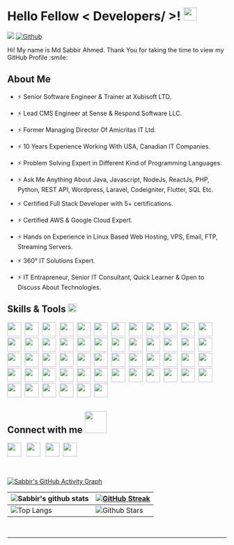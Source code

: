 <h1> Hello Fellow < Developers/ >! <img src = "https://raw.githubusercontent.com/MartinHeinz/MartinHeinz/master/wave.gif" width = 30px> </h1>


![](https://komarev.com/ghpvc/?username=sabbir073&color=green)
[![Github](https://img.shields.io/github/followers/sabbir073?label=Follow&style=social)](https://github.com/sabbir073)

<div size='20px'> Hi! My name is Md Sabbir Ahmed. Thank You for taking the time to view my GitHub Profile :smile: 
</div>

<h2> About Me</h2>

- ⚡ Senior Software Engineer & Trainer at Xubisoft LTD.

- ⚡ Lead CMS Engineer at Sense & Respond Software LLC.

- ⚡ Former Managing Director Of Amicritas IT Ltd.
  
- ⚡ 10 Years Experience Working With USA, Canadian IT Companies.
  
- ⚡ Problem Solving Expert in Different Kind of Programming Languages.
  
- ⚡ Ask Me Anything About Java, Javascript, NodeJs, ReactJs, PHP, Python, REST API, Wordpress, Laravel, Codeigniter, Flutter, SQL Etc.
  
- ⚡ Certified Full Stack Developer with 5+ certifications.

- ⚡ Certified AWS & Google Cloud Expert.

- ⚡ Hands on Experience in Linux Based Web Hosting, VPS, Email, FTP, Streaming Servers.

- ⚡ 360° IT Solutions Expert.

- ⚡ IT Entrapreneur, Senior IT Consultant, Quick Learner & Open to Discuss About Technologies.


<h2> Skills & Tools <img src = "https://media2.giphy.com/media/QssGEmpkyEOhBCb7e1/giphy.gif?cid=ecf05e47a0n3gi1bfqntqmob8g9aid1oyj2wr3ds3mg700bl&rid=giphy.gif" width = 20px> </h2>
<a href="https://www.android.com/"><img width ='32px' src ='https://raw.githubusercontent.com/rahulbanerjee26/githubAboutMeGenerator/main/icons/android.svg'></a>&nbsp;
<a href="https://angularjs.org/"><img width ='32px' src ='https://raw.githubusercontent.com/rahulbanerjee26/githubAboutMeGenerator/main/icons/angularjs.svg'></a>&nbsp;
<a href="https://www.arduino.cc/"><img width ='32px' src ='https://raw.githubusercontent.com/rahulbanerjee26/githubAboutMeGenerator/main/icons/arduino.svg'></a>&nbsp;
<a href="https://aws.amazon.com/"><img width ='32px' src ='https://raw.githubusercontent.com/rahulbanerjee26/githubAboutMeGenerator/main/icons/aws.svg'></a>&nbsp;
<a href="https://getbootstrap.com/"><img width ='32px' src ='https://raw.githubusercontent.com/rahulbanerjee26/githubAboutMeGenerator/main/icons/bootstrap.svg'></a>&nbsp;
<a href="https://canvasjs.com/"><img width ='32px' src ='https://raw.githubusercontent.com/rahulbanerjee26/githubAboutMeGenerator/main/icons/canvasjs.svg'></a>&nbsp;
<a href="https://codeigniter.com/"><img width ='32px' src ='https://raw.githubusercontent.com/rahulbanerjee26/githubAboutMeGenerator/main/icons/codeigniter.svg'></a>&nbsp;
<a href="https://docs.microsoft.com/en-us/dotnet/csharp/"><img width ='32px' src ='https://raw.githubusercontent.com/rahulbanerjee26/githubAboutMeGenerator/main/icons/csharp.svg'></a>&nbsp;
<a href="https://developer.mozilla.org/en-US/docs/Web/CSS"><img width ='32px' src ='https://raw.githubusercontent.com/rahulbanerjee26/githubAboutMeGenerator/main/icons/css.svg'></a>&nbsp;
<a href="https://dart.dev/"><img width ='32px' src ='https://raw.githubusercontent.com/rahulbanerjee26/githubAboutMeGenerator/main/icons/dart.svg'></a>&nbsp;
<a href="https://www.djangoproject.com/"><img width ='32px' src ='https://raw.githubusercontent.com/rahulbanerjee26/githubAboutMeGenerator/main/icons/django.svg'></a>&nbsp;
<a href="https://www.docker.com/"><img width ='32px' src ='https://raw.githubusercontent.com/rahulbanerjee26/githubAboutMeGenerator/main/icons/docker.svg'></a>&nbsp;
<a href="https://www.dropbox.com/"><img width ='32px' src ='https://raw.githubusercontent.com/rahulbanerjee26/githubAboutMeGenerator/main/icons/dropbox.svg'></a>&nbsp;
<a href="https://www.elastic.co/"><img width ='32px' src ='https://raw.githubusercontent.com/rahulbanerjee26/githubAboutMeGenerator/main/icons/elasticsearch.svg'></a>&nbsp;
<a href="https://expressjs.com/"><img width ='32px' src ='https://raw.githubusercontent.com/rahulbanerjee26/githubAboutMeGenerator/main/icons/express.svg'></a>&nbsp;
<a href="https://firebase.google.com/"><img width ='32px' src ='https://raw.githubusercontent.com/rahulbanerjee26/githubAboutMeGenerator/main/icons/firebase.svg'></a>&nbsp;
<a href="https://flutter.dev/"><img width ='32px' src ='https://raw.githubusercontent.com/rahulbanerjee26/githubAboutMeGenerator/main/icons/flutter.svg'></a>&nbsp;
<a href="https://www.gatsbyjs.com/"><img width ='32px' src ='https://raw.githubusercontent.com/rahulbanerjee26/githubAboutMeGenerator/main/icons/gatsby.svg'></a>&nbsp;
<a href="https://github.com/"><img width ='32px' src ='https://raw.githubusercontent.com/rahulbanerjee26/githubAboutMeGenerator/main/icons/github.svg'></a>&nbsp;
<a href="https://graphql.org/"><img width ='32px' src ='https://raw.githubusercontent.com/rahulbanerjee26/githubAboutMeGenerator/main/icons/graphql.svg'></a>&nbsp;
<a href="https://www.heroku.com/"><img width ='32px' src ='https://raw.githubusercontent.com/rahulbanerjee26/githubAboutMeGenerator/main/icons/heroku.svg'></a>&nbsp;
<a href="https://html.com/"><img width ='32px' src ='https://raw.githubusercontent.com/rahulbanerjee26/githubAboutMeGenerator/main/icons/html.svg'></a>&nbsp;
<a href="https://ionicframework.com/"><img width ='32px' src ='https://raw.githubusercontent.com/rahulbanerjee26/githubAboutMeGenerator/main/icons/ionic.svg'></a>&nbsp;
<a href="https://www.java.com/en/"><img width ='32px' src ='https://raw.githubusercontent.com/rahulbanerjee26/githubAboutMeGenerator/main/icons/java.svg'></a>&nbsp;
<a href="https://www.javascript.com/"><img width ='32px' src ='https://raw.githubusercontent.com/rahulbanerjee26/githubAboutMeGenerator/main/icons/javascript.svg'></a>&nbsp;
<a href="https://laravel.com/"><img width ='32px' src ='https://raw.githubusercontent.com/rahulbanerjee26/githubAboutMeGenerator/main/icons/laravel.svg'></a>&nbsp;
<a href="https://www.linux.org/"><img width ='32px' src ='https://raw.githubusercontent.com/rahulbanerjee26/githubAboutMeGenerator/main/icons/linux.svg'></a>&nbsp;
<a href="https://mariadb.org/"><img width ='32px' src ='https://raw.githubusercontent.com/rahulbanerjee26/githubAboutMeGenerator/main/icons/mariadb.svg'></a>&nbsp;
<a href="https://materializecss.com/"><img width ='32px' src ='https://raw.githubusercontent.com/rahulbanerjee26/githubAboutMeGenerator/main/icons/materialize.svg'></a>&nbsp;
<a href="https://www.mongodb.com/"><img width ='32px' src ='https://raw.githubusercontent.com/rahulbanerjee26/githubAboutMeGenerator/main/icons/mongodb.svg'></a>&nbsp;
<a href="https://www.mysql.com/"><img width ='32px' src ='https://raw.githubusercontent.com/rahulbanerjee26/githubAboutMeGenerator/main/icons/mysql.svg'></a>&nbsp;
<a href="https://nextjs.org/"><img width ='32px' src ='https://raw.githubusercontent.com/rahulbanerjee26/githubAboutMeGenerator/main/icons/nextjs.svg'></a>&nbsp;
<a href="https://www.nginx.com/"><img width ='32px' src ='https://raw.githubusercontent.com/rahulbanerjee26/githubAboutMeGenerator/main/icons/nginx.svg'></a>&nbsp;
<a href="https://nodejs.org/en/"><img width ='32px' src ='https://raw.githubusercontent.com/rahulbanerjee26/githubAboutMeGenerator/main/icons/nodejs.svg'></a>&nbsp;
<a href="https://www.npmjs.com/"><img width ='32px' src ='https://raw.githubusercontent.com/rahulbanerjee26/githubAboutMeGenerator/main/icons/npm.svg'></a>&nbsp;
<a href="https://www.oracle.com/index.html"><img width ='32px' src ='https://raw.githubusercontent.com/rahulbanerjee26/githubAboutMeGenerator/main/icons/oracle.svg'></a>&nbsp;
<a href="https://www.php.net/"><img width ='32px' src ='https://raw.githubusercontent.com/rahulbanerjee26/githubAboutMeGenerator/main/icons/php.svg'></a>&nbsp;
<a href="https://www.postgresql.org/"><img width ='32px' src ='https://raw.githubusercontent.com/rahulbanerjee26/githubAboutMeGenerator/main/icons/postgresql.svg'></a>&nbsp;
<a href="https://www.postman.com/"><img width ='32px' src ='https://raw.githubusercontent.com/rahulbanerjee26/githubAboutMeGenerator/main/icons/postman.svg'></a>&nbsp;
<a href="https://www.python.org/"><img width ='32px' src ='https://raw.githubusercontent.com/rahulbanerjee26/githubAboutMeGenerator/main/icons/python.svg'></a>&nbsp;
<a href="https://reactjs.org/"><img width ='32px' src ='https://raw.githubusercontent.com/rahulbanerjee26/githubAboutMeGenerator/main/icons/reactjs.svg'></a>&nbsp;
<a href="https://redis.io/"><img width ='32px' src ='https://raw.githubusercontent.com/rahulbanerjee26/githubAboutMeGenerator/main/icons/redis.svg'></a>&nbsp;
<a href="https://redux.js.org/"><img width ='32px' src ='https://raw.githubusercontent.com/rahulbanerjee26/githubAboutMeGenerator/main/icons/redux.svg'></a>&nbsp;
<a href="https://sass-lang.com/"><img width ='32px' src ='https://raw.githubusercontent.com/rahulbanerjee26/githubAboutMeGenerator/main/icons/sass.svg'></a>&nbsp;
<a href="https://www.sqlite.org/index.html"><img width ='32px' src ='https://raw.githubusercontent.com/rahulbanerjee26/githubAboutMeGenerator/main/icons/sqlite.svg'></a>&nbsp;
<a href="https://developer.apple.com/swift/"><img width ='32px' src ='https://raw.githubusercontent.com/rahulbanerjee26/githubAboutMeGenerator/main/icons/swift.svg'></a>&nbsp;
<a href="https://symfony.com/"><img width ='32px' src ='https://raw.githubusercontent.com/rahulbanerjee26/githubAboutMeGenerator/main/icons/symfony.svg'></a>&nbsp;
<a href="https://tailwindcss.com/"><img width ='32px' src ='https://raw.githubusercontent.com/rahulbanerjee26/githubAboutMeGenerator/main/icons/tailwind.svg'></a>&nbsp;
<a href="https://www.typescriptlang.org/"><img width ='32px' src ='https://raw.githubusercontent.com/rahulbanerjee26/githubAboutMeGenerator/main/icons/typescript.svg'></a>&nbsp;
<a href="https://vuejs.org/"><img width ='32px' src ='https://raw.githubusercontent.com/rahulbanerjee26/githubAboutMeGenerator/main/icons/vuejs.svg'></a>&nbsp;
<a href="https://webpack.js.org/"><img width ='32px' src ='https://raw.githubusercontent.com/rahulbanerjee26/githubAboutMeGenerator/main/icons/webpack.svg'></a>&nbsp;
<a href="https://wordpress.org/"><img width ='32px' src ='https://raw.githubusercontent.com/rahulbanerjee26/githubAboutMeGenerator/main/icons/wordpress.svg'></a>&nbsp;
<a href="https://dotnet.microsoft.com/en-us/apps/xamarin"><img width ='32px' src ='https://raw.githubusercontent.com/rahulbanerjee26/githubAboutMeGenerator/main/icons/xamarin.svg'></a>&nbsp;
<a href="https://zapier.com/"><img width ='32px' src ='https://raw.githubusercontent.com/rahulbanerjee26/githubAboutMeGenerator/main/icons/zapier.svg'></a>&nbsp;

<h2> Connect with me <img src='https://raw.githubusercontent.com/ShahriarShafin/ShahriarShafin/main/Assets/handshake.gif' width="50px"> </h2>
<a href = 'https://bd.linkedin.com/in/sabbir073'> <img width = '32px' align= 'center' src="https://raw.githubusercontent.com/rahulbanerjee26/githubAboutMeGenerator/main/icons/linked-in-alt.svg"/></a> &nbsp;
<a href = 'https://facebook.com/Fun2uze'> <img width = '32px' align= 'center' src="https://raw.githubusercontent.com/rahulbanerjee26/githubAboutMeGenerator/main/icons/facebook.svg"/></a> &nbsp;
<a href = 'https://www.instagram.com/sabbir.amicritas/'> <img width = '32px' align= 'center' src="https://raw.githubusercontent.com/rahulbanerjee26/githubAboutMeGenerator/main/icons/instagram.svg"/></a>&nbsp;
<a href = 'https://www.github.com/sabbir073'> <img width = '32px' align= 'center' src="https://raw.githubusercontent.com/rahulbanerjee26/githubAboutMeGenerator/main/icons/github.svg"/></a>&nbsp;

<br>
<br>
  <br>
  
[![Sabbir's GitHub Activity Graph](https://github-readme-activity-graph.vercel.app/graph?username=sabbir073&theme=redical)](https://github.com/sabbir073/sabbir073)

| ![Sabbir's github stats](https://github-readme-stats.vercel.app/api?username=sabbir073&show_icons=true&theme=tokyonight) | [![GitHub Streak](https://streak-stats.demolab.com?user=sabbir073&theme=radical)](https://git.io/streak-stats) |
| --- | --- |
| ![Top Langs](https://github-readme-stats.vercel.app/api/top-langs/?username=sabbir073&theme=tokyonight) | ![Github Stars](https://github-readme-stats.vercel.app/api?username=sabbir073&show_icons=true&locale=en&count_private=true&hide_rank=true&custom_title=My%20GitHub%20Stats&disable_animations=true&theme=tokyonight) |



<br>


-----
